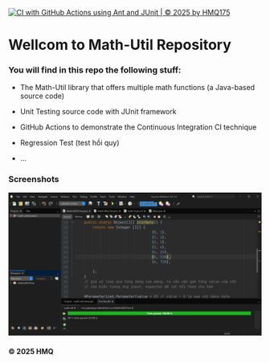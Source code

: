 [![CI with GitHub Actions using Ant and JUnit | © 2025 by HMQ175](https://github.com/HMQ175/math-util/actions/workflows/ci-junit.yml/badge.svg)](https://github.com/HMQ175/math-util/actions/workflows/ci-junit.yml)

# Wellcom to Math-Util Repository
### You will find in this repo the following stuff:
* The Math-Util library that offers multiple math functions (a Java-based source code)
* Unit Testing source code with JUnit framework
* GitHub Actions to demonstrate the Continuous Integration CI technique
* Regression Test (test hồi quy)

* ...


### Screenshots
![DDT & TDD with JUnit](https://github.com/HMQ175/math-util/blob/master/images/DDT%20with%20JUnit.png)


#### © 2025 HMQ